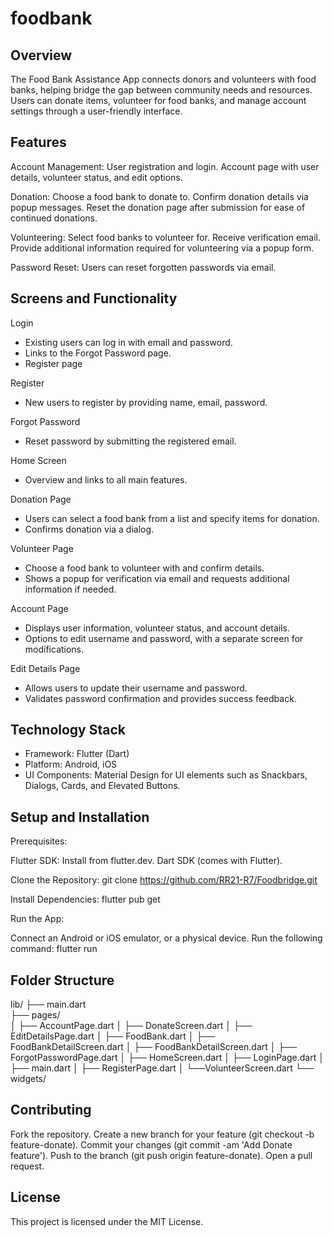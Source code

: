 # foodbank

## Overview
The Food Bank Assistance App connects donors and volunteers with food banks, helping bridge the gap between community needs and resources. Users can donate items, volunteer for food banks, and manage account settings through a user-friendly interface.

## Features
Account Management:
User registration and login.
Account page with user details, volunteer status, and edit options.

Donation:
Choose a food bank to donate to.
Confirm donation details via popup messages.
Reset the donation page after submission for ease of continued donations.

Volunteering:
Select food banks to volunteer for.
Receive verification email.
Provide additional information required for volunteering via a popup form.

Password Reset:
Users can reset forgotten passwords via email.

## Screens and Functionality

Login 
- Existing users can log in with email and password.
- Links to the Forgot Password page.
- Register page

Register
- New users to register by providing name, email, password.

Forgot Password
- Reset password by submitting the registered email.

Home Screen
- Overview and links to all main features.

Donation Page
- Users can select a food bank from a list and specify items for donation.
- Confirms donation via a dialog.

Volunteer Page
- Choose a food bank to volunteer with and confirm details.
- Shows a popup for verification via email and requests additional information if needed.

Account Page
- Displays user information, volunteer status, and account details.
- Options to edit username and password, with a separate screen for modifications.

Edit Details Page
- Allows users to update their username and password.
- Validates password confirmation and provides success feedback.

## Technology Stack
- Framework: Flutter (Dart)
- Platform: Android, iOS
- UI Components: Material Design for UI elements such as Snackbars, Dialogs, Cards, and Elevated Buttons.

## Setup and Installation
Prerequisites:

Flutter SDK: Install from flutter.dev.
Dart SDK (comes with Flutter).

Clone the Repository:
git clone https://github.com/RR21-R7/Foodbridge.git

Install Dependencies:
flutter pub get

Run the App:

Connect an Android or iOS emulator, or a physical device.
Run the following command:
flutter run

## Folder Structure
lib/
├── main.dart          
├── pages/             
│   ├── AccountPage.dart
│   ├── DonateScreen.dart
│   ├── EditDetailsPage.dart
│   ├── FoodBank.dart
│   ├── FoodBankDetailScreen.dart
│   ├── FoodBankDetailScreen.dart
│   ├── ForgotPasswordPage.dart
│   ├── HomeScreen.dart
│   ├── LoginPage.dart
│   ├── main.dart
│   ├── RegisterPage.dart
│   └──VolunteerScreen.dart
└── widgets/          

## Contributing

Fork the repository.
Create a new branch for your feature (git checkout -b feature-donate).
Commit your changes (git commit -am 'Add Donate feature').
Push to the branch (git push origin feature-donate).
Open a pull request.

## License
This project is licensed under the MIT License.
